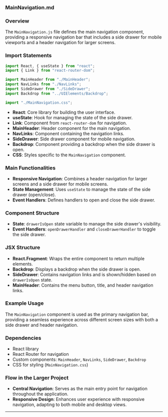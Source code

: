 ### MainNavigation.md

### Overview
The `MainNavigation.js` file defines the main navigation component, providing a responsive navigation bar that includes a side drawer for mobile viewports and a header navigation for larger screens.

### Import Statements
```javascript
import React, { useState } from "react";
import { Link } from "react-router-dom";

import MainHeader from "./MainHeader";
import NavLinks from "./NavLinks";
import SideDrawer from "./SideDrawer";
import Backdrop from "../UIElements/Backdrop";

import "./MainNavigation.css";
```
- **React**: Core library for building the user interface.
- **useState**: Hook for managing the state of the side drawer.
- **Link**: Component from `react-router-dom` for navigation.
- **MainHeader**: Header component for the main navigation.
- **NavLinks**: Component containing the navigation links.
- **SideDrawer**: Side drawer component for mobile navigation.
- **Backdrop**: Component providing a backdrop when the side drawer is open.
- **CSS**: Styles specific to the `MainNavigation` component.

### Main Functionalities
- **Responsive Navigation**: Combines a header navigation for larger screens and a side drawer for mobile screens.
- **State Management**: Uses `useState` to manage the state of the side drawer (open/close).
- **Event Handlers**: Defines handlers to open and close the side drawer.

### Component Structure
- **State**: `drawerIsOpen` state variable to manage the side drawer's visibility.
- **Event Handlers**: `openDrawerHandler` and `closeDrawerHandler` to toggle the side drawer.

### JSX Structure
- **React.Fragment**: Wraps the entire component to return multiple elements.
- **Backdrop**: Displays a backdrop when the side drawer is open.
- **SideDrawer**: Contains navigation links and is shown/hidden based on `drawerIsOpen` state.
- **MainHeader**: Contains the menu button, title, and header navigation links.

### Example Usage
The `MainNavigation` component is used as the primary navigation bar, providing a seamless experience across different screen sizes with both a side drawer and header navigation.

### Dependencies
- React library
- React Router for navigation
- Custom components: `MainHeader`, `NavLinks`, `SideDrawer`, `Backdrop`
- CSS for styling (`MainNavigation.css`)

### Flow in the Larger Project
- **Central Navigation**: Serves as the main entry point for navigation throughout the application.
- **Responsive Design**: Enhances user experience with responsive navigation, adapting to both mobile and desktop views.

---

